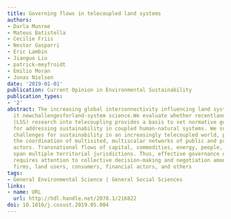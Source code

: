 ```yaml
---
title: Governing flows in telecoupled land systems
authors:
- Darla Munroe
- Mateus Batistella
- Cecilie Friis
- Nestor Gasparri
- Eric Lambin
- Jianguo Liu
- patrick-meyfroidt
- Emilio Moran
- Jonas Nielsen
date: '2019-01-01'
publication: Current Opinion in Environmental Sustainability
publication_types:
- '2'
abstract: The increasing global interconnectivity influencing land system changebringswith
  it newchallengesforland-system science.We evaluate whether recentland-system science
  (LSS) research into telecoupling provides a basis to set normative goals or priorities
  for addressing sustainability in coupled human-natural systems. We summarize the
  challenges for sustainability in an increasingly telecoupled world, particularly
  the coordination of multisited, multiscalar networks of public and private sector
  actors. Transnational flows of capital, commodities, energy, people, and waste often
  span multiple territorial jurisdictions. Thus, effective governance of such systems
  requires attention to collective decision-making and negotiation among governments,
  firms, land users, consumers, financial actors, and others
tags:
- General Environmental Science | General Social Sciences
links:
- name: URL
  url: http://hdl.handle.net/2078.1/216822
doi: 10.1016/j.cosust.2019.05.004
---
```

